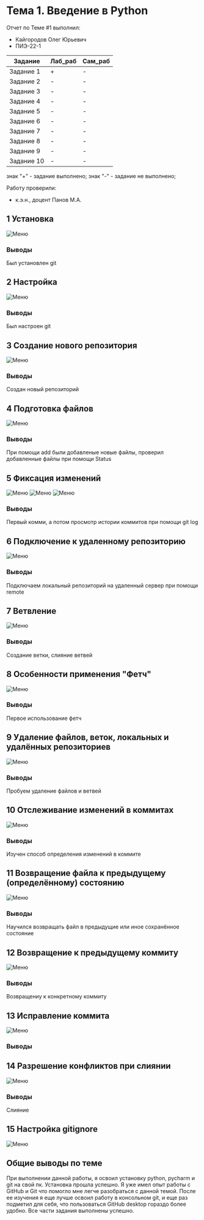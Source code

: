 # Тема 1. Введение в Python
Отчет по Теме #1 выполнил:
- Кайгородов Олег Юрьевич
- ПИЭ-22-1

| Задание | Лаб_раб | Сам_раб |
| ------ | ------ | ------ |
| Задание 1 | + | - |
| Задание 2 | - | - |
| Задание 3 | - | - |
| Задание 4 | - | - |
| Задание 5 | - | - |
| Задание 6 | - | - |
| Задание 7 | - | - |
| Задание 8 | - | - |
| Задание 9 | - | - |
| Задание 10 | - | - |

знак "+" - задание выполнено; знак "-" - задание не выполнено;

Работу проверили:
- к.э.н., доцент Панов М.А.

## 1 Установка

![Меню](https://github.com/pipsowich/SoftwareEngineering/blob/main/Imagies/InstallGit.png)

### Выводы

Был установлен git

## 2 Настройка

![Меню](https://github.com/pipsowich/SoftwareEngineering/blob/main/Imagies/profileGit.png)

### Выводы

Был настроен git

## 3 Создание нового репозитория

![Меню](https://github.com/pipsowich/SoftwareEngineering/blob/main/Imagies/gitInit.png)

### Выводы

Создан новый репозиторий

## 4 Подготовка файлов

![Меню](https://github.com/pipsowich/SoftwareEngineering/blob/main/Imagies/gitStatus.png)

### Выводы

При помощи add были добавленые новые файлы, проверил добавленные файлы при помощи Status

## 5 Фиксация изменений

![Меню](https://github.com/pipsowich/SoftwareEngineering/blob/main/Imagies/GitCommit.png)
![Меню](https://github.com/pipsowich/SoftwareEngineering/blob/main/Imagies/GitCommit2.png)
![Меню](https://github.com/pipsowich/SoftwareEngineering/blob/main/Imagies/GitCommit3.png)


### Выводы

Первый комми, а потом просмотр истории коммитов при помощи git log

## 6 Подключение к удаленному репозиторию

![Меню](https://github.com/pipsowich/SoftwareEngineering/blob/main/Imagies/Gitremote.png)

### Выводы

Подключаем локальный репозиторий на удаленный сервер при помощи remote

## 7 Ветвление

![Меню](https://github.com/pipsowich/SoftwareEngineering/blob/main/Imagies/GitMerge.png)

### Выводы

Создание ветки, слияние ветвей

## 8 Особенности применения "Фетч"

![Меню](https://github.com/pipsowich/SoftwareEngineering/blob/main/Imagies/Gitfetch.png)

### Выводы

Первое использование фетч

## 9 Удаление файлов, веток, локальных и удалённых репозиториев

![Меню](https://github.com/pipsowich/SoftwareEngineering/blob/main/Imagies/GitDel.png)

### Выводы

Пробуем удаление файлов и ветвей

## 10 Отслеживание изменений в коммитах

![Меню](https://github.com/pipsowich/SoftwareEngineering/blob/main/Imagies/GitLog.png)

### Выводы

Изучен способ определения изменений в коммите

## 11 Возвращение файла к предыдущему (определённому) состоянию

![Меню](https://github.com/pipsowich/SoftwareEngineering/blob/main/Imagies/GitChanges.png)

### Выводы

Научился возвращать файл в предыдущие или иное сохранённое состояние

## 12 Возвращение к предыдущему коммиту

![Меню](https://github.com/pipsowich/SoftwareEngineering/blob/main/Imagies/Gitreset.png)

### Выводы

Возвращениу к конкретному коммиту

## 13 Исправление коммита

![Меню](https://github.com/pipsowich/SoftwareEngineering/blob/main/Imagies/GitEdit.png)

### Выводы

## 14 Разрешение конфликтов при слиянии

![Меню](https://github.com/pipsowich/SoftwareEngineering/blob/main/Imagies/2.14.png)

### Выводы

Слияние 

## 15 Настройка gitignore

![Меню](https://github.com/pipsowich/SoftwareEngineering/blob/Tema_1/Imagies/GitIgnore.png)

## Общие выводы по теме
При выполнении данной работы, я освоил установку python, pycharm и git на свой пк. Установка прошла успешно. 
Я уже имел опыт работы с GitHub и Git что помогло мне легче разобраться с данной темой. После  ее изучения я еще лучше
освоил работу в консольном git, и еще раз подметил для себя, что пользоваться GitHub desktop гораздо более удобно. Все части задания выполнены успешно.

